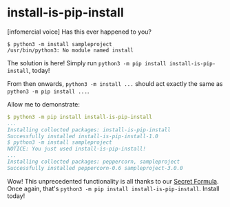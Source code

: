 # install-is-pip-install

[infomercial voice] Has this ever happened to you?

```
$ python3 -m install sampleproject
/usr/bin/python3: No module named install
```

The solution is here! Simply run `python3 -m pip install install-is-pip-install`, today!

From then onwards, `python3 -m install ...` should act exactly the same as `python3 -m pip install ...`.

Allow me to demonstrate:

```yaml
$ python3 -m pip install install-is-pip-install
...
Installing collected packages: install-is-pip-install
Successfully installed install-is-pip-install-1.0
$ python3 -m install sampleproject
NOTICE: You just used install-is-pip-install!
...
Installing collected packages: peppercorn, sampleproject
Successfully installed peppercorn-0.6 sampleproject-3.0.0
```

Wow! This unprecedented functionality is all thanks to our [Secret Formula](https://github.com/DavidBuchanan314/install-is-pip-install/blob/main/src/install.py). Once again, that's `python3 -m pip install install-is-pip-install`. Install today!
